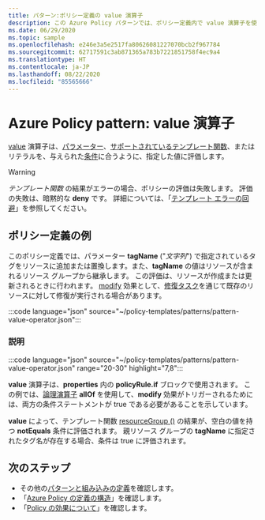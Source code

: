 ```yaml
---
title: パターン:ポリシー定義の value 演算子
description: この Azure Policy パターンでは、ポリシー定義内で value 演算子を使用する方法の例を示します。
ms.date: 06/29/2020
ms.topic: sample
ms.openlocfilehash: e246e3a5e2517fa80626081227070bcb2f967784
ms.sourcegitcommit: 62717591c3ab871365a783b7221851758f4ec9a4
ms.translationtype: HT
ms.contentlocale: ja-JP
ms.lasthandoff: 08/22/2020
ms.locfileid: "85565666"
---
```

# <a name="azure-policy-pattern-the-value-operator"></a>Azure Policy pattern: value 演算子

[value](../concepts/definition-structure.md#value) 演算子は、[パラメーター](../concepts/definition-structure.md#parameters)、[サポートされているテンプレート関数](../concepts/definition-structure.md#policy-functions)、またはリテラルを、与えられた[条件](../concepts/definition-structure.md#conditions)に合うように、指定した値に評価します。

> [!WARNING]
> _テンプレート関数_ の結果がエラーの場合、ポリシーの評価は失敗します。 評価の失敗は、暗黙的な **deny** です。 詳細については、「[テンプレート エラーの回避](../concepts/definition-structure.md#avoiding-template-failures)」を参照してください。

## <a name="sample-policy-definition"></a>ポリシー定義の例

このポリシー定義では、パラメーター **tagName** ("_文字列_") で指定されているタグをリソースに追加または置換します。また、**tagName** の値はリソースが含まれるリソース グループから継承します。 この評価は、リソースが作成または更新されるときに行われます。 [modify](../concepts/effects.md#modify) 効果として、[修復タスク](../how-to/remediate-resources.md)を通じて既存のリソースに対して修復が実行される場合があります。

:::code language="json" source="~/policy-templates/patterns/pattern-value-operator.json":::

### <a name="explanation"></a>説明

:::code language="json" source="~/policy-templates/patterns/pattern-value-operator.json" range="20-30" highlight="7,8":::

**value** 演算子は、**properties** 内の **policyRule.if** ブロックで使用されます。 この例では、[論理演算子](../concepts/definition-structure.md#logical-operators) **allOf** を使用して、**modify** 効果がトリガーされるためには、両方の条件ステートメントが true である必要があることを示しています。

**value** によって、テンプレート関数 [resourceGroup ()](../../../azure-resource-manager/templates/template-functions-resource.md#resourcegroup) の結果が、空白の値を持つ **notEquals** 条件に評価されます。 親リソース グループの **tagName** に指定されたタグ名が存在する場合、条件は true に評価されます。

## <a name="next-steps"></a>次のステップ

- その他の[パターンと組み込みの定義](./index.md)を確認します。
- 「[Azure Policy の定義の構造](../concepts/definition-structure.md)」を確認します。
- 「[Policy の効果について](../concepts/effects.md)」を確認します。